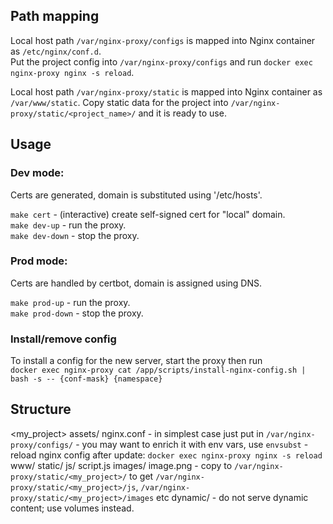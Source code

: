 ## Path mapping

Local host path `/var/nginx-proxy/configs` is mapped into Nginx container as `/etc/nginx/conf.d`.  
Put the project config into `/var/nginx-proxy/configs` and run `docker exec nginx-proxy nginx -s reload`.

Local host path `/var/nginx-proxy/static` is mapped into Nginx container as `/var/www/static`.
Copy static data for the project into `/var/nginx-proxy/static/<project_name>/` and it is ready to use.

## Usage

### Dev mode: 

Certs are generated, domain is substituted using '/etc/hosts'.

`make cert`      - (interactive) create self-signed cert for "local" domain.  
`make dev-up`    - run the proxy.  
`make dev-down`  - stop the proxy.  

### Prod mode: 

Certs are handled by certbot, domain is assigned using DNS.  

`make prod-up`    - run the proxy.  
`make prod-down`  - stop the proxy.

### Install/remove config

To install a config for the new server, start the proxy then run  
`docker exec nginx-proxy cat /app/scripts/install-nginx-config.sh | bash -s -- {conf-mask} {namespace}`

## Structure

<my_project>
    assets/
        nginx.conf
            - in simplest case just put in `/var/nginx-proxy/configs/`
            - you may want to enrich it with env vars, use `envsubst`
            - reload nginx config after update: `docker exec nginx-proxy nginx -s reload`
    www/
        static/
            js/
                script.js
            images/
                image.png
            - copy to `/var/nginx-proxy/static/<my_project>/` to get `/var/nginx-proxy/static/<my_project>/js`, `/var/nginx-proxy/static/<my_project>/images` etc
        dynamic/
            - do not serve dynamic content; use volumes instead.
            